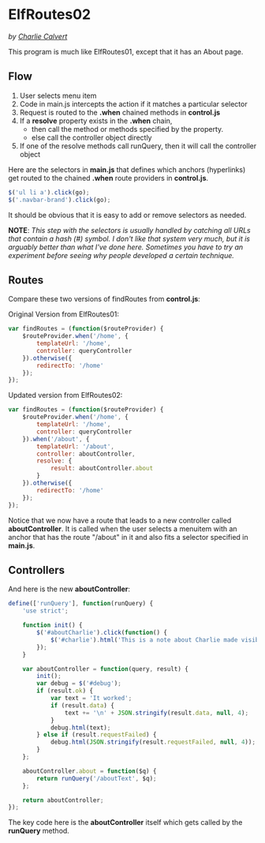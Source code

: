 # ElfRoutes02

_by [Charlie Calvert](http://www.elvenware.com)_


This program is much like ElfRoutes01, except that it has an About page.

## Flow

1. User selects menu item
2. Code in main.js intercepts the action if it matches a particular selector
3. Request is routed to the **.when** chained methods in **control.js**
4. If a **resolve** property exists in the **.when** chain,
    - then call the method or methods specified by the property.
    - else call the controller object directly
5. If one of the resolve methods call runQuery, then it will call the controller object

Here are the selectors in **main.js** that defines which anchors (hyperlinks) get routed to the chained **.when** route providers in **control.js**.

```javascript
$('ul li a').click(go);
$('.navbar-brand').click(go);
```

It should be obvious that it is easy to add or remove selectors as needed.

**NOTE**: _This step with the selectors is usually handled by catching all URLs that contain a hash (#) symbol. I don't like that system very much, but it is arguably better than what I've done here. Sometimes you have to try an experiment before seeing why people developed a certain technique._

## Routes

Compare these two versions of findRoutes from **control.js**:

Original Version from ElfRoutes01:

```javascript
var findRoutes = (function($routeProvider) {
    $routeProvider.when('/home', {
        templateUrl: '/home',
        controller: queryController
    }).otherwise({
        redirectTo: '/home'
    });
});
```

Updated version from ElfRoutes02:

```javascript
var findRoutes = (function($routeProvider) {
    $routeProvider.when('/home', {
        templateUrl: '/home',
        controller: queryController
    }).when('/about', {
        templateUrl: '/about',
        controller: aboutController,
        resolve: {
            result: aboutController.about
        }
    }).otherwise({
        redirectTo: '/home'
    });
});
```

Notice that we now have a route that leads to a new controller called **aboutController**. It is called when the user selects a menuitem with an anchor that has the route "/about" in it and also fits a selector specified in **main.js**.

## Controllers

And here is the new **aboutController**:

```javascript
define(['runQuery'], function(runQuery) {
    'use strict';

    function init() {
        $('#aboutCharlie').click(function() {
            $('#charlie').html('This is a note about Charlie made visible when the user clicked the button.');
        });
    }

    var aboutController = function(query, result) {
        init();
        var debug = $('#debug');
        if (result.ok) {
            var text = 'It worked';
            if (result.data) {
                text += '\n' + JSON.stringify(result.data, null, 4);
            }
            debug.html(text);
        } else if (result.requestFailed) {
            debug.html(JSON.stringify(result.requestFailed, null, 4));
        }
    };

    aboutController.about = function($q) {
        return runQuery('/aboutText', $q);
    };

    return aboutController;
});
```

The key code here is the **aboutController** itself which gets called by the **runQuery** method.



